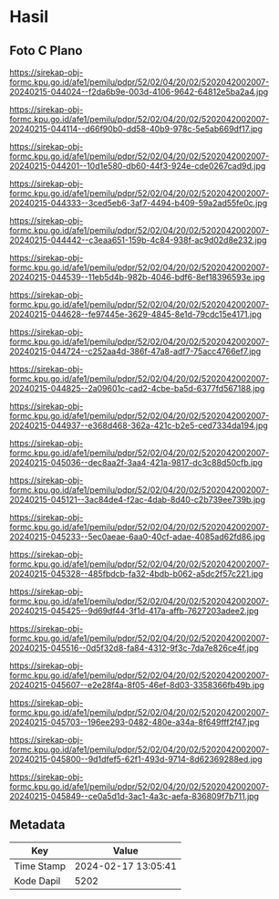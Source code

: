 # Hasil

## Foto C Plano

https://sirekap-obj-formc.kpu.go.id/afe1/pemilu/pdpr/52/02/04/20/02/5202042002007-20240215-044024--f2da6b9e-003d-4106-9642-64812e5ba2a4.jpg

https://sirekap-obj-formc.kpu.go.id/afe1/pemilu/pdpr/52/02/04/20/02/5202042002007-20240215-044114--d66f90b0-dd58-40b9-978c-5e5ab669df17.jpg

https://sirekap-obj-formc.kpu.go.id/afe1/pemilu/pdpr/52/02/04/20/02/5202042002007-20240215-044201--10d1e580-db60-44f3-924e-cde0267cad9d.jpg

https://sirekap-obj-formc.kpu.go.id/afe1/pemilu/pdpr/52/02/04/20/02/5202042002007-20240215-044333--3ced5eb6-3af7-4494-b409-59a2ad55fe0c.jpg

https://sirekap-obj-formc.kpu.go.id/afe1/pemilu/pdpr/52/02/04/20/02/5202042002007-20240215-044442--c3eaa651-159b-4c84-938f-ac9d02d8e232.jpg

https://sirekap-obj-formc.kpu.go.id/afe1/pemilu/pdpr/52/02/04/20/02/5202042002007-20240215-044539--11eb5d4b-982b-4046-bdf6-8ef18396593e.jpg

https://sirekap-obj-formc.kpu.go.id/afe1/pemilu/pdpr/52/02/04/20/02/5202042002007-20240215-044628--fe97445e-3629-4845-8e1d-79cdc15e4171.jpg

https://sirekap-obj-formc.kpu.go.id/afe1/pemilu/pdpr/52/02/04/20/02/5202042002007-20240215-044724--c252aa4d-386f-47a8-adf7-75acc4766ef7.jpg

https://sirekap-obj-formc.kpu.go.id/afe1/pemilu/pdpr/52/02/04/20/02/5202042002007-20240215-044825--2a09601c-cad2-4cbe-ba5d-6377fd567188.jpg

https://sirekap-obj-formc.kpu.go.id/afe1/pemilu/pdpr/52/02/04/20/02/5202042002007-20240215-044937--e368d468-362a-421c-b2e5-ced7334da194.jpg

https://sirekap-obj-formc.kpu.go.id/afe1/pemilu/pdpr/52/02/04/20/02/5202042002007-20240215-045036--dec8aa2f-3aa4-421a-9817-dc3c88d50cfb.jpg

https://sirekap-obj-formc.kpu.go.id/afe1/pemilu/pdpr/52/02/04/20/02/5202042002007-20240215-045121--3ac84de4-f2ac-4dab-8d40-c2b739ee739b.jpg

https://sirekap-obj-formc.kpu.go.id/afe1/pemilu/pdpr/52/02/04/20/02/5202042002007-20240215-045233--5ec0aeae-6aa0-40cf-adae-4085ad62fd86.jpg

https://sirekap-obj-formc.kpu.go.id/afe1/pemilu/pdpr/52/02/04/20/02/5202042002007-20240215-045328--485fbdcb-fa32-4bdb-b062-a5dc2f57c221.jpg

https://sirekap-obj-formc.kpu.go.id/afe1/pemilu/pdpr/52/02/04/20/02/5202042002007-20240215-045425--9d69df44-3f1d-417a-affb-7627203adee2.jpg

https://sirekap-obj-formc.kpu.go.id/afe1/pemilu/pdpr/52/02/04/20/02/5202042002007-20240215-045516--0d5f32d8-fa84-4312-9f3c-7da7e826ce4f.jpg

https://sirekap-obj-formc.kpu.go.id/afe1/pemilu/pdpr/52/02/04/20/02/5202042002007-20240215-045607--e2e28f4a-8f05-46ef-8d03-3358366fb49b.jpg

https://sirekap-obj-formc.kpu.go.id/afe1/pemilu/pdpr/52/02/04/20/02/5202042002007-20240215-045703--196ee293-0482-480e-a34a-8f649fff2f47.jpg

https://sirekap-obj-formc.kpu.go.id/afe1/pemilu/pdpr/52/02/04/20/02/5202042002007-20240215-045800--9d1dfef5-62f1-493d-9714-8d62369288ed.jpg

https://sirekap-obj-formc.kpu.go.id/afe1/pemilu/pdpr/52/02/04/20/02/5202042002007-20240215-045849--ce0a5d1d-3ac1-4a3c-aefa-836809f7b711.jpg


## Metadata

| Key        | Value               |
| ---------- | ------------------- |
| Time Stamp | 2024-02-17 13:05:41 |
| Kode Dapil | 5202                |



